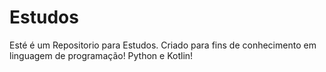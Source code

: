 # Estudos

Esté é um Repositorio para Estudos. 
Criado para fins de conhecimento em linguagem de programação! Python e Kotlin! 
